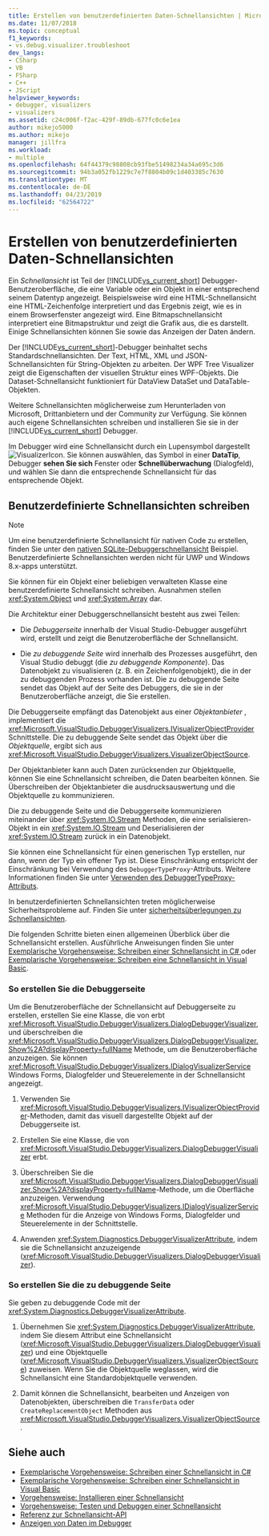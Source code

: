 ```yaml
---
title: Erstellen von benutzerdefinierten Daten-Schnellansichten | Microsoft-Dokumentation
ms.date: 11/07/2018
ms.topic: conceptual
f1_keywords:
- vs.debug.visualizer.troubleshoot
dev_langs:
- CSharp
- VB
- FSharp
- C++
- JScript
helpviewer_keywords:
- debugger, visualizers
- visualizers
ms.assetid: c24c006f-f2ac-429f-89db-677fc0c6e1ea
author: mikejo5000
ms.author: mikejo
manager: jillfra
ms.workload:
- multiple
ms.openlocfilehash: 64f44379c98808cb93fbe51498234a34a695c3d6
ms.sourcegitcommit: 94b3a052fb1229c7e7f8804b09c1d403385c7630
ms.translationtype: MT
ms.contentlocale: de-DE
ms.lasthandoff: 04/23/2019
ms.locfileid: "62564722"
---
```

# <a name="create-custom-data-visualizers"></a>Erstellen von benutzerdefinierten Daten-Schnellansichten
 Ein *Schnellansicht* ist Teil der [!INCLUDE[vs_current_short](../code-quality/includes/vs_current_short_md.md)] Debugger-Benutzeroberfläche, die eine Variable oder ein Objekt in einer entsprechend seinem Datentyp angezeigt. Beispielsweise wird eine HTML-Schnellansicht eine HTML-Zeichenfolge interpretiert und das Ergebnis zeigt, wie es in einem Browserfenster angezeigt wird. Eine Bitmapschnellansicht interpretiert eine Bitmapstruktur und zeigt die Grafik aus, die es darstellt. Einige Schnellansichten können Sie sowie das Anzeigen der Daten ändern.

 Der [!INCLUDE[vs_current_short](../code-quality/includes/vs_current_short_md.md)]-Debugger beinhaltet sechs Standardschnellansichten. Der Text, HTML, XML und JSON-Schnellansichten für String-Objekten zu arbeiten. Der WPF Tree Visualizer zeigt die Eigenschaften der visuellen Struktur eines WPF-Objekts. Die Dataset-Schnellansicht funktioniert für DataView DataSet und DataTable-Objekten.

Weitere Schnellansichten möglicherweise zum Herunterladen von Microsoft, Drittanbietern und der Community zur Verfügung. Sie können auch eigene Schnellansichten schreiben und installieren Sie sie in der [!INCLUDE[vs_current_short](../code-quality/includes/vs_current_short_md.md)] Debugger.

Im Debugger wird eine Schnellansicht durch ein Lupensymbol dargestellt ![VisualizerIcon](../debugger/media/dbg-tips-visualizer-icon.png "Schnellansicht Symbol"). Sie können auswählen, das Symbol in einer **DataTip**, Debugger **sehen Sie sich** Fenster oder **Schnellüberwachung** (Dialogfeld), und wählen Sie dann die entsprechende Schnellansicht für das entsprechende Objekt.

## <a name="write-custom-visualizers"></a>Benutzerdefinierte Schnellansichten schreiben

 > [!NOTE]
 > Um eine benutzerdefinierte Schnellansicht für nativen Code zu erstellen, finden Sie unter den [nativen SQLite-Debuggerschnellansicht](https://github.com/Microsoft/VSSDK-Extensibility-Samples/tree/master/SqliteVisualizer) Beispiel. Benutzerdefinierte Schnellansichten werden nicht für UWP und Windows 8.x-apps unterstützt.

Sie können für ein Objekt einer beliebigen verwalteten Klasse eine benutzerdefinierte Schnellansicht schreiben. Ausnahmen stellen <xref:System.Object> und <xref:System.Array> dar.

Die Architektur einer Debuggerschnellansicht besteht aus zwei Teilen:

- Die *Debuggerseite* innerhalb der Visual Studio-Debugger ausgeführt wird, erstellt und zeigt die Benutzeroberfläche der Schnellansicht.

- Die *zu debuggende Seite* wird innerhalb des Prozesses ausgeführt, den Visual Studio debuggt (die *zu debuggende Komponente*). Das Datenobjekt zu visualisieren (z. B. ein Zeichenfolgenobjekt), die in der zu debuggenden Prozess vorhanden ist. Die zu debuggende Seite sendet das Objekt auf der Seite des Debuggers, die sie in der Benutzeroberfläche anzeigt, die Sie erstellen.

Die Debuggerseite empfängt das Datenobjekt aus einer *Objektanbieter* , implementiert die <xref:Microsoft.VisualStudio.DebuggerVisualizers.IVisualizerObjectProvider> Schnittstelle. Die zu debuggende Seite sendet das Objekt über die *Objektquelle*, ergibt sich aus <xref:Microsoft.VisualStudio.DebuggerVisualizers.VisualizerObjectSource>.

Der Objektanbieter kann auch Daten zurücksenden zur Objektquelle, können Sie eine Schnellansicht schreiben, die Daten bearbeiten können. Sie Überschreiben der Objektanbieter die ausdrucksauswertung und die Objektquelle zu kommunizieren.

Die zu debuggende Seite und die Debuggerseite kommunizieren miteinander über <xref:System.IO.Stream> Methoden, die eine serialisieren-Objekt in ein <xref:System.IO.Stream> und Deserialisieren der <xref:System.IO.Stream> zurück in ein Datenobjekt.

Sie können eine Schnellansicht für einen generischen Typ erstellen, nur dann, wenn der Typ ein offener Typ ist. Diese Einschränkung entspricht der Einschränkung bei Verwendung des `DebuggerTypeProxy`-Attributs. Weitere Informationen finden Sie unter [Verwenden des DebuggerTypeProxy-Attributs](../debugger/using-debuggertypeproxy-attribute.md).

In benutzerdefinierten Schnellansichten treten möglicherweise Sicherheitsprobleme auf. Finden Sie unter [sicherheitsüberlegungen zu Schnellansichten](../debugger/visualizer-security-considerations.md).

Die folgenden Schritte bieten einen allgemeinen Überblick über die Schnellansicht erstellen. Ausführliche Anweisungen finden Sie unter [Exemplarische Vorgehensweise: Schreiben einer Schnellansicht in C# ](../debugger/walkthrough-writing-a-visualizer-in-csharp.md) oder [Exemplarische Vorgehensweise: Schreiben eine Schnellansicht in Visual Basic](../debugger/walkthrough-writing-a-visualizer-in-visual-basic.md).

### <a name="to-create-the-debugger-side"></a>So erstellen Sie die Debuggerseite

Um die Benutzeroberfläche der Schnellansicht auf Debuggerseite zu erstellen, erstellen Sie eine Klasse, die von erbt <xref:Microsoft.VisualStudio.DebuggerVisualizers.DialogDebuggerVisualizer>, und überschreiben die <xref:Microsoft.VisualStudio.DebuggerVisualizers.DialogDebuggerVisualizer.Show%2A?displayProperty=fullName> Methode, um die Benutzeroberfläche anzuzeigen. Sie können <xref:Microsoft.VisualStudio.DebuggerVisualizers.IDialogVisualizerService> Windows Forms, Dialogfelder und Steuerelemente in der Schnellansicht angezeigt.

1. Verwenden Sie <xref:Microsoft.VisualStudio.DebuggerVisualizers.IVisualizerObjectProvider>-Methoden, damit das visuell dargestellte Objekt auf der Debuggerseite ist.

1. Erstellen Sie eine Klasse, die von <xref:Microsoft.VisualStudio.DebuggerVisualizers.DialogDebuggerVisualizer> erbt.

1. Überschreiben Sie die <xref:Microsoft.VisualStudio.DebuggerVisualizers.DialogDebuggerVisualizer.Show%2A?displayProperty=fullName>-Methode, um die Oberfläche anzuzeigen. Verwendung <xref:Microsoft.VisualStudio.DebuggerVisualizers.IDialogVisualizerService> Methoden für die Anzeige von Windows Forms, Dialogfelder und Steuerelemente in der Schnittstelle.

4. Anwenden <xref:System.Diagnostics.DebuggerVisualizerAttribute>, indem sie die Schnellansicht anzuzeigende (<xref:Microsoft.VisualStudio.DebuggerVisualizers.DialogDebuggerVisualizer>).

### <a name="to-create-the-debuggee-side"></a>So erstellen Sie die zu debuggende Seite

Sie geben zu debuggende Code mit der <xref:System.Diagnostics.DebuggerVisualizerAttribute>.

1. Übernehmen Sie <xref:System.Diagnostics.DebuggerVisualizerAttribute>, indem Sie diesem Attribut eine Schnellansicht (<xref:Microsoft.VisualStudio.DebuggerVisualizers.DialogDebuggerVisualizer>) und eine Objektquelle (<xref:Microsoft.VisualStudio.DebuggerVisualizers.VisualizerObjectSource>) zuweisen. Wenn Sie die Objektquelle weglassen, wird die Schnellansicht eine Standardobjektquelle verwenden.

1. Damit können die Schnellansicht, bearbeiten und Anzeigen von Datenobjekten, überschreiben die `TransferData` oder `CreateReplacementObject` Methoden aus <xref:Microsoft.VisualStudio.DebuggerVisualizers.VisualizerObjectSource>.

## <a name="see-also"></a>Siehe auch

- [Exemplarische Vorgehensweise: Schreiben einer Schnellansicht in C#](../debugger/walkthrough-writing-a-visualizer-in-csharp.md)
- [Exemplarische Vorgehensweise: Schreiben einer Schnellansicht in Visual Basic](../debugger/walkthrough-writing-a-visualizer-in-visual-basic.md)
- [Vorgehensweise: Installieren einer Schnellansicht](../debugger/how-to-install-a-visualizer.md)
- [Vorgehensweise: Testen und Debuggen einer Schnellansicht](../debugger/how-to-test-and-debug-a-visualizer.md)
- [Referenz zur Schnellansicht-API](../debugger/visualizer-api-reference.md)
- [Anzeigen von Daten im Debugger](../debugger/viewing-data-in-the-debugger.md)
